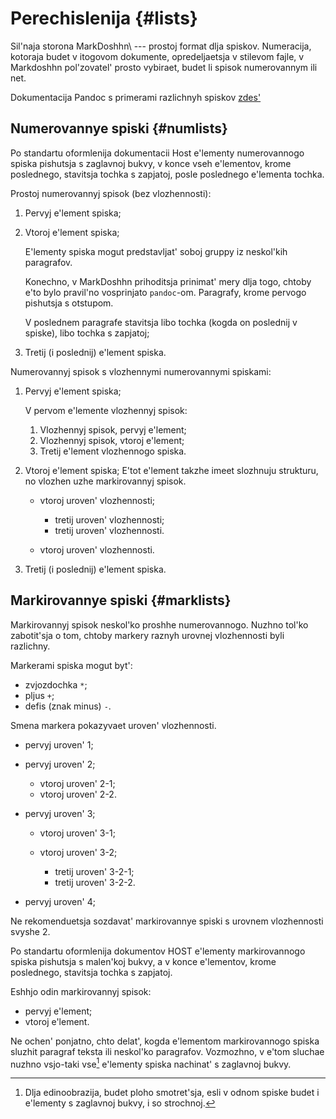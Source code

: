 Perechislenija {#lists}
===========================

Sil'naja storona MarkDoshhn\ --- prostoj format dlja spiskov. Numeracija, kotoraja budet v itogovom dokumente,
opredeljaetsja v stilevom fajle, v Markdoshhn pol'zovatel' prosto vybiraet, budet li spisok numerovannym ili net.

Dokumentacija Pandoc s primerami razlichnyh spiskov [zdes'](http://pandoc.org/MANUAL.html#lists)

## Numerovannye spiski {#numlists}

Po standartu oformlenija dokumentacii Host e'lementy numerovannogo spiska pishutsja s zaglavnoj bukvy,
v konce vseh e'lementov, krome poslednego, stavitsja tochka s zapjatoj, posle poslednego e'lementa tochka.

Prostoj numerovannyj spisok (bez vlozhennosti):

1. Pervyj e'lement spiska;

1. Vtoroj e'lement spiska;

    E'lementy spiska mogut predstavljat' soboj gruppy iz neskol'kih paragrafov.

    Konechno, v MarkDoshhn prihoditsja prinimat' mery dlja togo, chtoby e'to bylo pravil'no vosprinjato `pandoc`-om.
    Paragrafy, krome pervogo pishutsja s otstupom.

    V poslednem paragrafe stavitsja libo tochka (kogda on poslednij v spiske), libo tochka s zapjatoj;

1. Tretij (i poslednij) e'lement spiska.

Numerovannyj spisok s vlozhennymi numerovannymi spiskami:

  1. Pervyj e'lement spiska;

     V pervom e'lemente vlozhennyj spisok:

     1. Vlozhennyj spisok, pervyj e'lement;
     2. Vlozhennyj spisok, vtoroj e'lement;
     3. Tretij e'lement vlozhennogo spiska.

  1. Vtoroj e'lement spiska;
     E'tot e'lement takzhe imeet slozhnuju strukturu, no vlozhen uzhe markirovannyj spisok.

     - vtoroj uroven' vlozhennosti;

        + tretij uroven' vlozhennosti;
        + tretij uroven' vlozhennosti.

     - vtoroj uroven' vlozhennosti.


  1. Tretij (i poslednij) e'lement spiska.

## Markirovannye spiski {#marklists}

Markirovannyj spisok neskol'ko proshhe numerovannogo. Nuzhno tol'ko zabotit'sja o tom,
chtoby markery raznyh urovnej vlozhennosti byli razlichny.

Markerami spiska mogut byt':

* zvjozdochka `*`;
* pljus `+`;
* defis (znak minus) `-`.

Smena markera pokazyvaet uroven' vlozhennosti.

* pervyj uroven' 1;
* pervyj uroven' 2;

    - vtoroj uroven' 2-1;
    - vtoroj uroven' 2-2.

* pervyj uroven' 3;

    - vtoroj uroven' 3-1;
    - vtoroj uroven' 3-2;

        + tretij uroven' 3-2-1;
        + tretij uroven' 3-2-2.

* pervyj uroven' 4;

Ne rekomenduetsja sozdavat' markirovannye spiski s urovnem vlozhennosti svyshe 2.

Po standartu oformlenija dokumentov HOST e'lementy markirovannogo spiska pishutsja s malen'koj bukvy, a v konce e'lementov,
krome poslednego, stavitsja tochka s zapjatoj.

Eshhjo odin markirovannyj spisok:

* pervyj e'lement;
* vtoroj e'lement.

Ne ochen' ponjatno, chto delat', kogda e'lementom markirovannogo spiska sluzhit paragraf teksta ili neskol'ko paragrafov.
Vozmozhno, v e'tom sluchae nuzhno vsjo-taki vse[^fn1] e'lementy spiska nachinat' s zaglavnoj bukvy.

[^fn1]: Dlja edinoobrazija, budet ploho smotret'sja, esli v odnom spiske budet i e'lementy s zaglavnoj bukvy, i so strochnoj.

